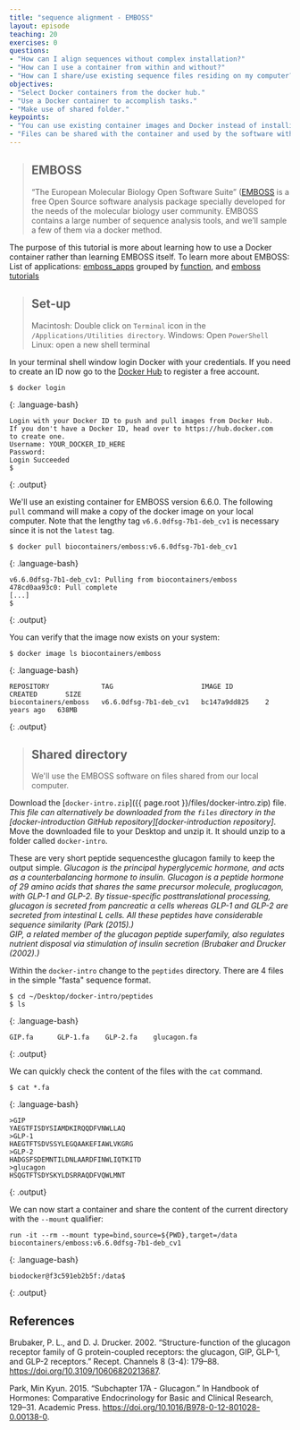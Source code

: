 ```yaml
---
title: "sequence alignment - EMBOSS"
layout: episode
teaching: 20
exercises: 0
questions:
- "How can I align sequences without complex installation?"
- "How can I use a container from within and without?"
- "How can I share/use existing sequence files residing on my computer?"
objectives:
- "Select Docker containers from the docker hub."
- "Use a Docker container to accomplish tasks."
- "Make use of shared folder."
keypoints:
- "You can use existing container images and Docker instead of installing additional software."
- "Files can be shared with the container and used by the software within."
---
```


> ## EMBOSS 
> “The European Molecular Biology Open Software Suite” ([EMBOSS](http://emboss.sourceforge.net/) is a free Open Source software analysis package specially developed for the needs of the molecular biology user community. 
> EMBOSS contains a large number of sequence analysis tools, and we’ll sample a few of them via a docker method. 

The purpose of this tutorial is more about learning how to use a Docker container rather than learning EMBOSS itself. 
To learn more about EMBOSS: List of applications: [emboss_apps](http://emboss.sourceforge.net/apps/release/6.6/emboss/apps/index.html) 
grouped by [function](http://emboss.sourceforge.net/apps/release/6.6/emboss/apps/groups.html), and [emboss tutorials](http://emboss.sourceforge.net/docs/emboss_tutorial/emboss_tutorial.html)

> ## Set-up
> Macintosh: Double click on `Terminal` icon in the `/Applications/Utilities directory`. 
> Windows: Open `PowerShell`
> Linux: open a new shell terminal

In your terminal shell window login Docker with your credentials. 
If you need to create an ID now go to the [Docker Hub](https://hub.docker.com) to register a free account.

~~~
$ docker login
~~~
{: .language-bash}
~~~
Login with your Docker ID to push and pull images from Docker Hub. 
If you don't have a Docker ID, head over to https://hub.docker.com 
to create one.
Username: YOUR_DOCKER_ID_HERE
Password: 
Login Succeeded
$ 
~~~
{: .output}

We'll use an existing container for EMBOSS version 6.6.0. The following `pull` command will make a copy of the docker image on your local computer.
Note that the lengthy tag `v6.6.0dfsg-7b1-deb_cv1` is necessary since it is not the `latest` tag.

~~~
$ docker pull biocontainers/emboss:v6.6.0dfsg-7b1-deb_cv1
~~~
{: .language-bash}
~~~
v6.6.0dfsg-7b1-deb_cv1: Pulling from biocontainers/emboss
478cd0aa93c0: Pull complete 
[...]
$ 
~~~
{: .output}

You can verify that the image now exists on your system:

~~~
$ docker image ls biocontainers/emboss
~~~
{: .language-bash}
~~~
REPOSITORY             TAG                      IMAGE ID        CREATED       SIZE
biocontainers/emboss   v6.6.0dfsg-7b1-deb_cv1   bc147a9dd825    2 years ago   638MB
~~~
{: .output}

> ## Shared directory
> We'll use the EMBOSS software on files shared from our local computer.

Download the [`docker-intro.zip`]({{ page.root }}/files/docker-intro.zip) file. _This file can alternatively be downloaded from the `files` directory in the [docker-introduction GitHub repository][docker-introduction repository]_. Move the downloaded file to your Desktop and unzip it. It should unzip to a folder called `docker-intro`. 

These are very short peptide sequencesthe glucagon family to keep the output simple. 
*Glucagon is the principal hyperglycemic hormone, and acts as a counterbalancing hormone to insulin. 
Glucagon is a peptide hormone of 29 amino acids that shares the same precursor molecule, proglucagon, with GLP-1 and GLP-2. 
By tissue-specific posttranslational processing, glucagon is secreted from pancreatic α cells whereas GLP-1 and GLP-2 are secreted from intestinal L cells. 
All these peptides have considerable sequence similarity (Park (2015).)*   
*GIP, a related member of the glucagon peptide superfamily, also regulates nutrient disposal via stimulation of insulin secretion (Brubaker and Drucker (2002).)*

Within the `docker-intro` change to the `peptides` directory. There are 4 files in the simple "fasta" sequence format.

~~~
$ cd ~/Desktop/docker-intro/peptides
$ ls
~~~
{: .language-bash}
~~~
GIP.fa		GLP-1.fa	GLP-2.fa	glucagon.fa
~~~
{: .output}

We can quickly check the content of the files with the `cat` command.

~~~
$ cat *.fa
~~~
{: .language-bash}
~~~
>GIP
YAEGTFISDYSIAMDKIRQQDFVNWLLAQ
>GLP-1
HAEGTFTSDVSSYLEGQAAKEFIAWLVKGRG
>GLP-2
HADGSFSDEMNTILDNLAARDFINWLIQTKITD
>glucagon
HSQGTFTSDYSKYLDSRRAQDFVQWLMNT
~~~
{: .output}

We can now start a container and share the content of the current directory with the `--mount` qualifier:

~~~
run -it --rm --mount type=bind,source=${PWD},target=/data biocontainers/emboss:v6.6.0dfsg-7b1-deb_cv1
~~~
{: .language-bash}
~~~
biodocker@f3c591eb2b5f:/data$ 
~~~
{: .output}

## References

Brubaker, P. L., and D. J. Drucker. 2002. “Structure-function of the glucagon receptor family of G protein-coupled receptors: the glucagon, GIP, GLP-1, and GLP-2 receptors.” Recept. Channels 8 (3-4): 179–88. https://doi.org/10.3109/10606820213687.

Park, Min Kyun. 2015. “Subchapter 17A - Glucagon.” In Handbook of Hormones: Comparative Endocrinology for Basic and Clinical Research, 129–31. Academic Press. https://doi.org/10.1016/B978-0-12-801028-0.00138-0.






